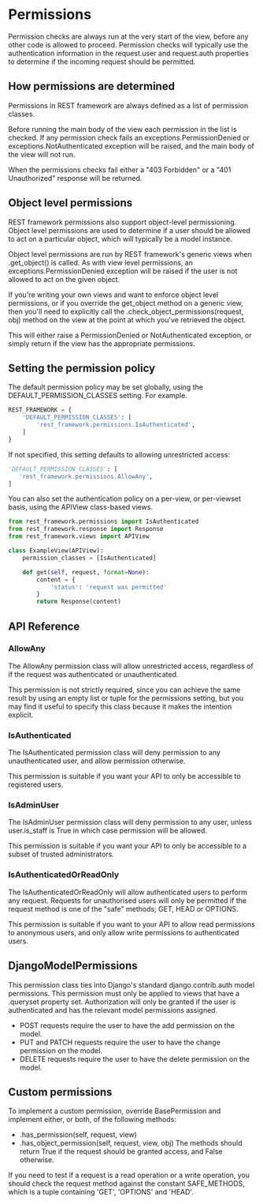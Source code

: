 
# Permissions

 Permission checks are always run at the very start of the view, before any other code is allowed to proceed. Permission checks will typically use the authentication information in the request.user and request.auth properties to determine if the incoming request should be permitted.

## How permissions are determined
 Permissions in REST framework are always defined as a list of permission classes.

 Before running the main body of the view each permission in the list is checked. If any permission check fails an exceptions.PermissionDenied or exceptions.NotAuthenticated exception will be raised, and the main body of the view will not run.

 When the permissions checks fail either a "403 Forbidden" or a "401 Unauthorized" response will be returned.

## Object level permissions
 REST framework permissions also support object-level permissioning. Object level permissions are used to determine if a user should be allowed to act on a particular object, which will typically be a model instance.

 Object level permissions are run by REST framework's generic views when .get_object() is called. As with view level permissions, an exceptions.PermissionDenied exception will be raised if the user is not allowed to act on the given object.

 If you're writing your own views and want to enforce object level permissions, or if you override the get_object method on a generic view, then you'll need to explicitly call the .check_object_permissions(request, obj) method on the view at the point at which you've retrieved the object.

 This will either raise a PermissionDenied or NotAuthenticated exception, or simply return if the view has the appropriate permissions.

## Setting the permission policy
 The default permission policy may be set globally, using the DEFAULT_PERMISSION_CLASSES setting. For example.
```python
REST_FRAMEWORK = {
    'DEFAULT_PERMISSION_CLASSES': [
        'rest_framework.permissions.IsAuthenticated',
    ]
}
```

 If not specified, this setting defaults to allowing unrestricted access:
```python
'DEFAULT_PERMISSION_CLASSES': [
   'rest_framework.permissions.AllowAny',
]
```
 You can also set the authentication policy on a per-view, or per-viewset basis, using the APIView class-based views.
```python
from rest_framework.permissions import IsAuthenticated
from rest_framework.response import Response
from rest_framework.views import APIView

class ExampleView(APIView):
    permission_classes = [IsAuthenticated]

    def get(self, request, format=None):
        content = {
            'status': 'request was permitted'
        }
        return Response(content)

```
## API Reference

### **AllowAny**
 The AllowAny permission class will allow unrestricted access, regardless of if the request was authenticated or unauthenticated.

 This permission is not strictly required, since you can achieve the same result by using an empty list or tuple for the permissions setting, but you may find it useful to specify this class because it makes the intention explicit.

### **IsAuthenticated**
 The IsAuthenticated permission class will deny permission to any unauthenticated user, and allow permission otherwise.

 This permission is suitable if you want your API to only be accessible to registered users.

### **IsAdminUser**
 The IsAdminUser permission class will deny permission to any user, unless user.is_staff is True in which case permission will be allowed.

 This permission is suitable if you want your API to only be accessible to a subset of trusted administrators.

### **IsAuthenticatedOrReadOnly**
 The IsAuthenticatedOrReadOnly will allow authenticated users to perform any request. Requests for unauthorised users will only be permitted if the request method is one of the "safe" methods; GET, HEAD or OPTIONS.

 This permission is suitable if you want to your API to allow read permissions to anonymous users, and only allow write permissions to authenticated users.

## DjangoModelPermissions
 This permission class ties into Django's standard django.contrib.auth model permissions. This permission must only be applied to views that have a .queryset property set. Authorization will only be granted if the user is authenticated and has the relevant model permissions assigned.

- POST requests require the user to have the add permission on the model.
- PUT and PATCH requests require the user to have the change permission on the model.
- DELETE requests require the user to have the delete permission on the model.
## Custom permissions

 To implement a custom permission, override BasePermission and implement either, or both, of the following methods:

- .has_permission(self, request, view)
- .has_object_permission(self, request, view, obj)
 The methods should return True if the request should be granted access, and False otherwise.

 If you need to test if a request is a read operation or a write operation, you should check the request method against the constant SAFE_METHODS, which is a tuple containing 'GET', 'OPTIONS' and 'HEAD'.
